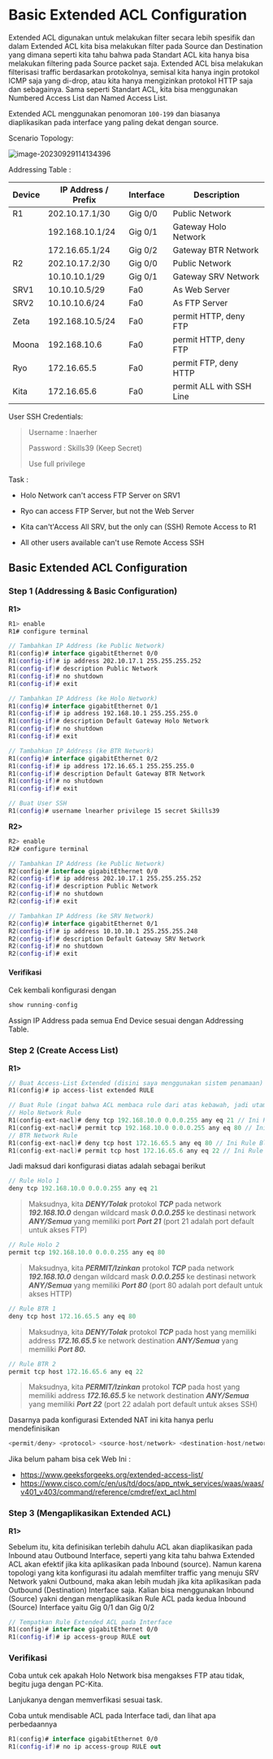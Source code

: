 # Basic Extended ACL Configuration

Extended ACL digunakan untuk melakukan filter secara lebih spesifik dan dalam Extended ACL kita bisa melakukan filter pada Source dan Destination yang dimana seperti kita tahu bahwa pada Standart ACL kita hanya bisa melakukan filtering pada Source packet saja. Extended ACL bisa melakukan filterisasi traffic berdasarkan protokolnya, semisal kita hanya ingin protokol ICMP saja yang di-drop, atau kita hanya mengizinkan protokol HTTP saja dan sebagainya. Sama seperti Standart ACL, kita bisa menggunakan Numbered Access List dan Named Access List.

Extended ACL menggunakan penomoran `100-199` dan biasanya diaplikasikan pada interface yang paling dekat dengan source.

Scenario Topology:

![image-20230929114134396](C:\Users\tpmst\AppData\Roaming\Typora\typora-user-images\image-20230929114134396.png)

Addressing Table :

| Device | IP Address / Prefix | Interface | Description              |
| ------ | ------------------- | --------- | ------------------------ |
| R1     | 202.10.17.1/30      | Gig 0/0   | Public Network           |
|        | 192.168.10.1/24     | Gig 0/1   | Gateway Holo Network     |
|        | 172.16.65.1/24      | Gig 0/2   | Gateway BTR Network      |
| R2     | 202.10.17.2/30      | Gig 0/0   | Public Network           |
|        | 10.10.10.1/29       | Gig 0/1   | Gateway SRV Network      |
| SRV1   | 10.10.10.5/29       | Fa0       | As Web Server            |
| SRV2   | 10.10.10.6/24       | Fa0       | As FTP Server            |
| Zeta   | 192.168.10.5/24     | Fa0       | permit HTTP, deny FTP    |
| Moona  | 192.168.10.6        | Fa0       | permit HTTP, deny FTP    |
| Ryo    | 172.16.65.5         | Fa0       | permit FTP, deny HTTP    |
| Kita   | 172.16.65.6         | Fa0       | permit ALL with SSH Line |

User SSH Credentials:

> Username : lnaerher
>
> Password : Skills39 (Keep Secret)
>
> Use full privilege

Task :

- Holo Network can't access FTP Server on SRV1
- Ryo can access FTP Server, but not the Web Server

- Kita can't'Access All SRV, but the only can (SSH) Remote Access to R1
- All other users available can't use Remote Access SSH

## Basic Extended ACL Configuration

### Step 1 (Addressing & Basic Configuration)

**R1>**

```kotlin
R1> enable
R1# configure terminal

// Tambahkan IP Address (ke Public Network)
R1(config)# interface gigabitEthernet 0/0
R1(config-if)# ip address 202.10.17.1 255.255.255.252
R1(config-if)# description Public Network
R1(config-if)# no shutdown
R1(config-if)# exit

// Tambahkan IP Address (ke Holo Network)
R1(config)# interface gigabitEthernet 0/1
R1(config-if)# ip address 192.168.10.1 255.255.255.0
R1(config-if)# description Default Gateway Holo Network
R1(config-if)# no shutdown
R1(config-if)# exit

// Tambahkan IP Address (ke BTR Network)
R1(config)# interface gigabitEthernet 0/2
R1(config-if)# ip address 172.16.65.1 255.255.255.0
R1(config-if)# description Default Gateway BTR Network
R1(config-if)# no shutdown
R1(config-if)# exit

// Buat User SSH 
R1(config)# username lnearher privilege 15 secret Skills39
```

**R2>**

```kotlin
R2> enable
R2# configure terminal

// Tambahkan IP Address (ke Public Network)
R2(config)# interface gigabitEthernet 0/0
R2(config-if)# ip address 202.10.17.1 255.255.255.252
R2(config-if)# description Public Network
R2(config-if)# no shutdown
R2(config-if)# exit

// Tambahkan IP Address (ke SRV Network)
R2(config)# interface gigabitEthernet 0/1
R2(config-if)# ip address 10.10.10.1 255.255.255.248
R2(config-if)# description Default Gateway SRV Network
R2(config-if)# no shutdown
R2(config-if)# exit
```

#### Verifikasi

Cek kembali konfigurasi dengan 

```kotlin
show running-config
```

Assign IP Address pada semua End Device sesuai dengan Addressing Table.

### Step 2 (Create Access List)

**R1>**

```kotlin
// Buat Access-List Extended (disini saya menggunakan sistem penamaan)
R1(config)# ip access-list extended RULE

// Buat Rule (ingat bahwa ACL membaca rule dari atas kebawah, jadi utamakan rule block terlebih dahulu)
// Holo Network Rule
R1(config-ext-nacl)# deny tcp 192.168.10.0 0.0.0.255 any eq 21 // Ini Rule Block FTP
R1(config-ext-nacl)# permit tcp 192.168.10.0 0.0.0.255 any eq 80 // Ini Rule Allow WWW
// BTR Network Rule
R1(config-ext-nacl)# deny tcp host 172.16.65.5 any eq 80 // Ini Rule Block WWW
R1(config-ext-nacl)# permit tcp host 172.16.65.6 any eq 22 // Ini Rule Allow SSH
```

Jadi maksud dari konfigurasi diatas adalah sebagai berikut 

```kotlin
// Rule Holo 1
deny tcp 192.168.10.0 0.0.0.255 any eq 21
```

> Maksudnya, kita ***DENY/Tolak*** protokol ***TCP*** pada network ***192.168.10.0*** dengan wildcard mask ***0.0.0.255*** ke destinasi network ***ANY/Semua*** yang memiliki port ***Port 21*** (port 21 adalah port default untuk akses FTP)

```kotlin
// Rule Holo 2
permit tcp 192.168.10.0 0.0.0.255 any eq 80 
```

> Maksudnya, kita ***PERMIT/Izinkan*** protokol ***TCP*** pada network ***192.168.10.0*** dengan wildcard mask ***0.0.0.255*** ke destinasi network ***ANY/Semua*** yang memiliki ***Port 80*** (port 80 adalah port default untuk akses HTTP)

```kotlin
// Rule BTR 1
deny tcp host 172.16.65.5 any eq 80
```

> Maksudnya, kita ***DENY/Tolak*** protokol ***TCP*** pada host yang memiliki address ***172.16.65.5*** ke network destination ***ANY/Semua*** yang memiliki ***Port 80.***

```kotlin
// Rule BTR 2
permit tcp host 172.16.65.6 any eq 22
```

> Maksudnya, kita ***PERMIT/Izinkan*** protokol ***TCP*** pada host yang memiliki address ***172.16.65.5*** ke network destination ***ANY/Semua*** yang memiliki ***Port 22*** (port 22 adalah port default untuk akses SSH)

Dasarnya pada konfigurasi Extended NAT ini kita hanya perlu mendefinisikan

```kotlin
<permit/deny> <protocol> <source-host/network> <destination-host/network> <match-port-if-needed>
```

Jika belum paham bisa cek Web Ini :

- https://www.geeksforgeeks.org/extended-access-list/
- https://www.cisco.com/c/en/us/td/docs/app_ntwk_services/waas/waas/v401_v403/command/reference/cmdref/ext_acl.html

### Step 3 (Mengaplikasikan Extended ACL)

**R1>**

Sebelum itu, kita definisikan terlebih dahulu ACL akan diaplikasikan pada Inbound atau Outbound Interface, seperti yang kita tahu bahwa Extended ACL akan efektif jika kita aplikasikan pada Inbound (source). Namun karena topologi yang kita konfigurasi itu adalah memfilter traffic yang menuju SRV Network yakni Outbound, maka akan lebih mudah jika kita aplikasikan pada Outbound (Destination) Interface saja. Kalian bisa menggunakan Inbound (Source) yakni dengan mengaplikasikan Rule ACL pada kedua Inbound (Source) Interface yaitu Gig 0/1 dan Gig 0/2

```kotlin
// Tempatkan Rule Extended ACL pada Interface
R1(config)# interface gigabitEthernet 0/0
R1(config-if)# ip access-group RULE out
```

### Verifikasi

Coba untuk cek apakah Holo Network bisa mengakses FTP atau tidak, begitu juga dengan PC-Kita. 

Lanjukanya dengan memverfikasi sesuai task.

Coba untuk mendisable ACL pada Interface tadi, dan lihat apa perbedaannya

```kotlin
R1(config)# interface gigabitEthernet 0/0
R1(config-if)# no ip access-group RULE out
```

